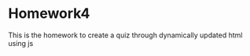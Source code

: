 # Homework4
This is the homework to create a quiz through dynamically updated html using js

<!-- create object to hold question/answer arrays -->

<!-- create function that pulls array from object and applies array index to dynamically created nodes -->

<!-- create start quiz button with onclick function that calls start timer function -->

<!-- create while loop to run game script while timer counts down to 0 -->

<!-- within while loop create a for loop that goes through all 10 questions -->

<!-- calling from object add first question/answer array to nodes, followed by event listener that listens for click, and if/else statements that determine whether answer was right or wrong: if correct, score++ and play success sound, if wrong subtract 45 seconds from timer and play wrong sound  -->

<!-- create timer for 300 seconds -->

<!-- create "next question" button that displays after user clicks answer -->

<!-- after while loop, allow user to input their name to save their score -->

<!-- display high score to user and create button that allows them to restart -->